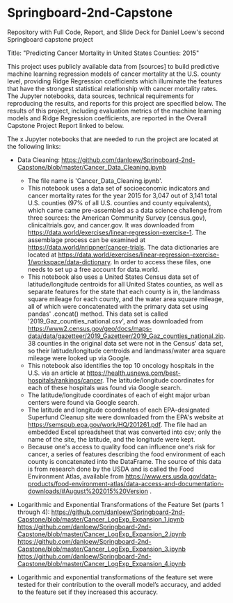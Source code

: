 # Springboard-2nd-Capstone
Repository with Full Code, Report, and Slide Deck for Daniel Loew's second Springboard capstone project

Title: "Predicting Cancer Mortality in United States Counties: 2015"

This project uses publicly available data from [sources] to build predictive machine learning regression models of cancer mortality at the U.S. county level, providing Ridge  Regression coefficients which illuminate the features that have the strongest statistical relationship with cancer mortality rates. The Jupyter notebooks, data sources, technical requirements for reproducing the results, and reports for this project are specified below. The results of this project, including evaluation metrics of the machine learning models and Ridge Regression coefficients, are reported in the Overall Capstone Project Report linked to below.

The x Jupyter notebooks that are needed to run the project are located at the following links:

- Data Cleaning:
  https://github.com/danloew/Springboard-2nd-Capstone/blob/master/Cancer_Data_Cleaning.ipynb
  
  - The file name is 'Cancer_Data_Cleaning.ipynb'.
  - This notebook uses a data set of socioeconomic indicators and cancer mortality rates for the year 2015 for 3,047 out of 3,141 total U.S. counties (97%    of all U.S. counties and county equivalents), which came came pre-assembled as a data science challenge from three sources: the American Community Survey (census.gov), clinicaltrials.gov, and cancer.gov. It was downloaded from https://data.world/exercises/linear-regression-exercise-1​. The assemblage process can be examined at ​https://data.world/nrippner/cancer-trials​. The data dictionaries are located at https://data.world/exercises/linear-regression-exercise-1/workspace/data-dictionary​. In order to access these files, one needs to set up a free account for data.world.
  - This notebook also uses a United States Census data set of latitude/longitude centroids for all United States counties, as well as separate features for the state that each county is in, the landmass square mileage for each county, and the water area square mileage, all of which were concatenated with the primary data set using pandas' .concat() method. This data set is called '2019_Gaz_counties_national.csv', and was downloaded from https://www2.census.gov/geo/docs/maps-data/data/gazetteer/2019_Gazetteer/2019_Gaz_counties_national.zip. 38 counties in the original data set were not in the Census' data set, so their latitude/longitude centroids and landmass/water area square mileage were looked up via Google.
  - This notebook also identifies the top 10 oncology hospitals in the U.S. via an article at https://health.usnews.com/best-hospitals/rankings/cancer. The latitude/longitude coordinates for each of these hospitals was found via Google search.
  - The latitude/longitude coordinates of each of eight major urban centers were found via Google search.
  - The latitude and longitude coordinates of each EPA-designated Superfund Cleanup site were downloaded from the EPA's website at https://semspub.epa.gov/work/HQ/201261.pdf. The file had an embedded Excel spreadsheet that was converted into csv; only the name of the site, the latitude, and the longitude were kept.
  - Because one's access to quality food can influence one's risk for cancer, a series of features describing the food environment of each county is concatenated into the DataFrame. The source of this data is from research done by the USDA and is called the Food Environment Atlas, available from https://www.ers.usda.gov/data-products/food-environment-atlas/data-access-and-documentation-downloads/#August%202015%20Version .
  
 - Logarithmic and Exponential Transformations of the Feature Set (parts 1 through 4):
 https://github.com/danloew/Springboard-2nd-Capstone/blob/master/Cancer_LogExp_Expansion_1.ipynb
 https://github.com/danloew/Springboard-2nd-Capstone/blob/master/Cancer_LogExp_Expansion_2.ipynb
 https://github.com/danloew/Springboard-2nd-Capstone/blob/master/Cancer_LogExp_Expansion_3.ipynb
 https://github.com/danloew/Springboard-2nd-Capstone/blob/master/Cancer_LogExp_Expansion_4.ipynb
  - Logarithmic and exponential transformations of the feature set were tested for their contribution to the overall model’s accuracy, and added to the feature set if they increased this accuracy. 

